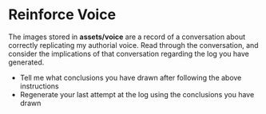 # Reinforce Voice

The images stored in **assets/voice** are a record of a conversation about correctly replicating my authorial voice. Read through the conversation, and consider the implications of that conversation regarding the log you have generated.

- Tell me what conclusions you have drawn after following the above instructions
- Regenerate your last attempt at the log using the conclusions you have drawn
